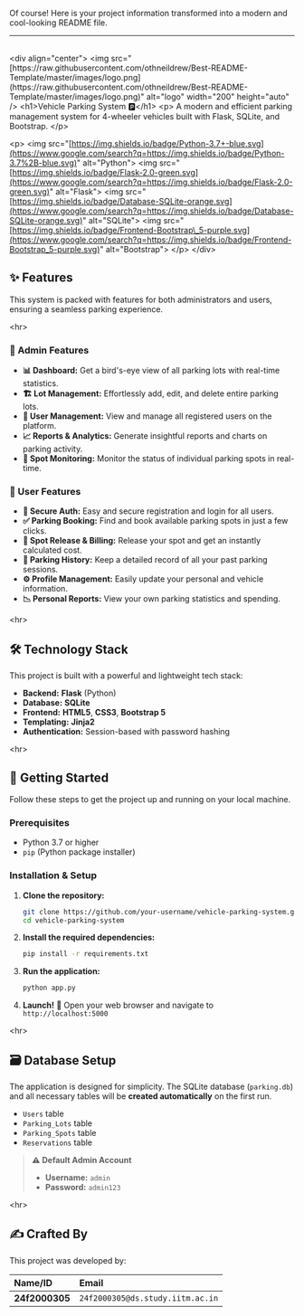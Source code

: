 Of course\! Here is your project information transformed into a modern and cool-looking README file.

-----

<br>
&lt;div align=&quot;center&quot;&gt;
  &lt;img src=&quot;[https://raw.githubusercontent.com/othneildrew/Best-README-Template/master/images/logo.png](https://raw.githubusercontent.com/othneildrew/Best-README-Template/master/images/logo.png)&quot; alt=&quot;logo&quot; width=&quot;200&quot; height=&quot;auto&quot; /&gt;
  &lt;h1&gt;Vehicle Parking System 🅿️&lt;/h1&gt;
  &lt;p&gt;
    A modern and efficient parking management system for 4-wheeler vehicles built with Flask, SQLite, and Bootstrap.
  &lt;/p&gt;

\<p\>
\<img src="[https://img.shields.io/badge/Python-3.7+-blue.svg](https://www.google.com/search?q=https://img.shields.io/badge/Python-3.7%2B-blue.svg)" alt="Python"\>
\<img src="[https://img.shields.io/badge/Flask-2.0-green.svg](https://www.google.com/search?q=https://img.shields.io/badge/Flask-2.0-green.svg)" alt="Flask"\>
\<img src="[https://img.shields.io/badge/Database-SQLite-orange.svg](https://www.google.com/search?q=https://img.shields.io/badge/Database-SQLite-orange.svg)" alt="SQLite"\>
\<img src="[https://img.shields.io/badge/Frontend-Bootstrap\_5-purple.svg](https://www.google.com/search?q=https://img.shields.io/badge/Frontend-Bootstrap_5-purple.svg)" alt="Bootstrap"\>
\</p\>
\</div\>
<br>

## ✨ Features

This system is packed with features for both administrators and users, ensuring a seamless parking experience.

\<hr\>

### 👑 Admin Features

  * **📊 Dashboard:** Get a bird's-eye view of all parking lots with real-time statistics.
  * **🏗️ Lot Management:** Effortlessly add, edit, and delete entire parking lots.
  * **👥 User Management:** View and manage all registered users on the platform.
  * **📈 Reports & Analytics:** Generate insightful reports and charts on parking activity.
  * **🚗 Spot Monitoring:** Monitor the status of individual parking spots in real-time.

### 👤 User Features

  * **🔐 Secure Auth:** Easy and secure registration and login for all users.
  * **✅ Parking Booking:** Find and book available parking spots in just a few clicks.
  * **💸 Spot Release & Billing:** Release your spot and get an instantly calculated cost.
  * **📜 Parking History:** Keep a detailed record of all your past parking sessions.
  * **⚙️ Profile Management:** Easily update your personal and vehicle information.
  * **📉 Personal Reports:** View your own parking statistics and spending.

\<hr\>

## 🛠️ Technology Stack

This project is built with a powerful and lightweight tech stack:

  * **Backend:** **Flask** (Python)
  * **Database:** **SQLite**
  * **Frontend:** **HTML5**, **CSS3**, **Bootstrap 5**
  * **Templating:** **Jinja2**
  * **Authentication:** Session-based with password hashing

\<hr\>

## 🚀 Getting Started

Follow these steps to get the project up and running on your local machine.

### Prerequisites

  * Python 3.7 or higher
  * `pip` (Python package installer)

### Installation & Setup

1.  **Clone the repository:**

    ```sh
    git clone https://github.com/your-username/vehicle-parking-system.git
    cd vehicle-parking-system
    ```

2.  **Install the required dependencies:**

    ```sh
    pip install -r requirements.txt
    ```

3.  **Run the application:**

    ```sh
    python app.py
    ```

4.  **Launch\!** 🚀
    Open your web browser and navigate to `http://localhost:5000`

\<hr\>

## 🗃️ Database Setup

The application is designed for simplicity. The SQLite database (`parking.db`) and all necessary tables will be **created automatically** on the first run.

  * `Users` table
  * `Parking_Lots` table
  * `Parking_Spots` table
  * `Reservations` table

> **⚠️ Default Admin Account**
>
>   * **Username:** `admin`
>   * **Password:** `admin123`

\<hr\>

## ✍️ Crafted By

This project was developed by:

| Name/ID      | Email                           |
| :----------- | :------------------------------ |
| **24f2000305** | `24f2000305@ds.study.iitm.ac.in` |
